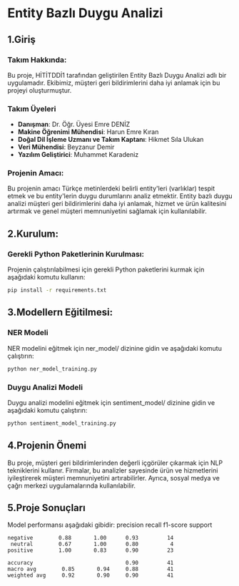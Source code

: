 # Entity Bazlı Duygu Analizi
## 1.Giriş
### Takım Hakkında:

Bu proje, HİTİTDDİ1 tarafından geliştirilen Entity Bazlı Duygu Analizi adlı bir uygulamadır. Ekibimiz, müşteri geri bildirimlerini daha iyi anlamak için bu projeyi oluşturmuştur.

### Takım Üyeleri
- **Danışman**: Dr. Öğr. Üyesi Emre DENİZ
- **Makine Öğrenimi Mühendisi**: Harun Emre Kıran
- **Doğal Dil İşleme Uzmanı ve Takım Kaptanı**: Hikmet Sıla Ulukan
- **Veri Mühendisi**: Beyzanur Demir
- **Yazılım Geliştirici**: Muhammet Karadeniz
  
### Projenin Amacı:

Bu projenin amacı Türkçe metinlerdeki belirli entity'leri (varlıklar) tespit etmek ve bu entity'lerin duygu durumlarını analiz etmektir. Entity bazlı duygu analizi müşteri geri bildirimlerini daha iyi anlamak, hizmet ve ürün kalitesini artırmak ve genel müşteri memnuniyetini sağlamak için kullanılabilir.

## 2.Kurulum:
### Gerekli Python Paketlerinin Kurulması:
Projenin çalıştırılabilmesi için gerekli Python paketlerini kurmak için aşağıdaki komutu kullanın:
```bash
pip install -r requirements.txt
````
## 3.Modellern Eğitilmesi:
### NER Modeli
NER modelini eğitmek için ner_model/ dizinine gidin ve aşağıdaki komutu çalıştırın:
```bash
python ner_model_training.py
```
### Duygu Analizi Modeli
Duygu analizi modelini eğitmek için sentiment_model/ dizinine gidin ve aşağıdaki komutu çalıştırın:
```bash
python sentiment_model_training.py
```

## 4.Projenin Önemi

Bu proje, müşteri geri bildirimlerinden değerli içgörüler çıkarmak için NLP tekniklerini kullanır. Firmalar, bu analizler sayesinde ürün ve hizmetlerini iyileştirerek müşteri memnuniyetini artırabilirler. Ayrıca, sosyal medya ve çağrı merkezi uygulamalarında kullanılabilir.

## 5.Proje Sonuçları

Model performansı aşağıdaki gibidir:
                 precision    recall    f1-score    support

    negative        0.88       1.00      0.93         14
     neutral        0.67       1.00      0.80          4
    positive        1.00       0.83      0.90         23

    accuracy                             0.90         41
    macro avg        0.85       0.94     0.88         41
    weighted avg     0.92       0.90     0.90         41
